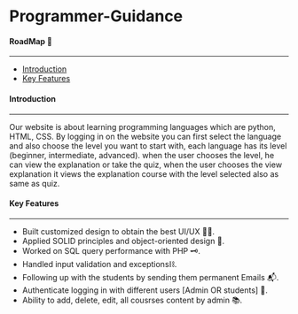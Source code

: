 # Programmer-Guidance

#### RoadMap 🚸
---
* [Introduction](https://github.com/Mohamed-fawzyy/v#Introduction "Named link title")
* [Key Features](https://github.com/Mohamed-fawzyy/Programmer-Guidance#Key-Features "Named link title")

#### Introduction
---
Our website is about learning programming languages which are python, HTML, CSS. By logging in on the website you can first select the language and also choose the level you want to start with, each language has its level (beginner, intermediate, advanced). when the user chooses the level, he can view the explanation or take the quiz, when the user chooses the view explanation it views the explanation course with the level selected also as same as quiz.

#### Key Features
---
-	Built customized design to obtain the best UI/UX 👩‍🎨.
-	Applied SOLID principles and object-oriented design 📑.
-	Worked on SQL query performance with PHP 🗝.
-	Handled input validation and exceptions⛓.
- Following up with the students by sending them permanent Emails 📬.
-	Authenticate logging in with different users [Admin OR students] 🪪.
-	Ability to add, delete, edit, all cousrses content by admin 📚.
